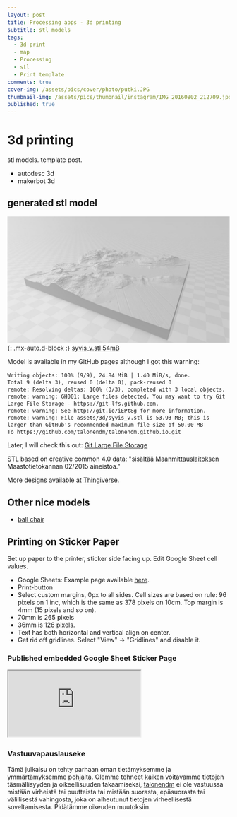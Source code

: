 ```yaml
---
layout: post
title: Processing apps - 3d printing
subtitle: stl models
tags:
  - 3d print 
  - map
  - Processing
  - stl
  - Print template
comments: true
cover-img: /assets/pics/cover/photo/putki.JPG
thumbnail-img: /assets/pics/thumbnail/instagram/IMG_20160802_212709.jpg
published: true
---
```

# 3d printing

stl models. template post.

- autodesc 3d
- makerbot 3d


## generated stl model

![syvajarvi in stl-format](/assets/3d/syvajarvi.JPG){: .mx-auto.d-block :}
[syvis_v.stl 54mB](https://talonendm.github.io/assets/syvis_v.stl)

Model is available in my GitHub pages although I got this warning:
~~~
Writing objects: 100% (9/9), 24.84 MiB | 1.40 MiB/s, done.
Total 9 (delta 3), reused 0 (delta 0), pack-reused 0
remote: Resolving deltas: 100% (3/3), completed with 3 local objects.
remote: warning: GH001: Large files detected. You may want to try Git Large File Storage - https://git-lfs.github.com.
remote: warning: See http://git.io/iEPt8g for more information.
remote: warning: File assets/3d/syvis_v.stl is 53.93 MB; this is larger than GitHub's recommended maximum file size of 50.00 MB
To https://github.com/talonendm/talonendm.github.io.git
~~~

Later, I will check this out: [Git Large File Storage](https://git-lfs.github.com/)

STL based on creative common 4.0 data: "sisältää [Maanmittauslaitoksen](https://www.maanmittauslaitos.fi/avoindata-lisenssi-cc40) Maastotietokannan 02/2015 aineistoa."

More designs available at [Thingiverse](https://www.thingiverse.com/haques/designs).


## Other nice models

- [ball chair](https://flyingarchitecture.com/3d-scenes/ball-chair)

## Printing on Sticker Paper
Set up paper to the printer, sticker side facing up. Edit Google Sheet cell values.
- Google Sheets: Example page available [here](https://docs.google.com/spreadsheets/d/1sbeDc4N_Qhpub8uSACt6-wC9MKiNIUckFrXo1xzMr94/edit?usp=sharing).
- Print-button
- Select custom margins, 0px to all sides. Cell sizes are based on rule: 96 pixels on 1 inc, which is the same as 378 pixels on 10cm. Top margin is 4mm (15 pixels and so on). 
- 70mm is 265 pixels
- 36mm is 126 pixels.
- Text has both horizontal and vertical align on center.
- Get rid off gridlines. Select "View" -> "Gridlines" and disable it.

### Published embedded Google Sheet Sticker Page

<iframe src="https://docs.google.com/spreadsheets/d/e/2PACX-1vSkomwwVz8KESzm5y0XXN0iTUjH7J2LbaDBI9WfONjNx9VGjhtgDePDkwM3TKfLppLoE5TZZr5lK_V4/pubhtml?gid=0&amp;single=true&amp;widget=true&amp;headers=false"></iframe>


### Vastuuvapauslauseke

Tämä julkaisu on tehty parhaan oman tietämyksemme ja ymmärtämyksemme pohjalta. Olemme tehneet kaiken voitavamme tietojen täsmällisyyden ja oikeellisuuden takaamiseksi, [talonendm](https://talonendm.github.io/) ei ole vastuussa mistään virheistä tai puutteista tai mistään suorasta, epäsuorasta tai välillisestä
vahingosta, joka on aiheutunut tietojen virheellisestä soveltamisesta. Pidätämme oikeuden muutoksiin.